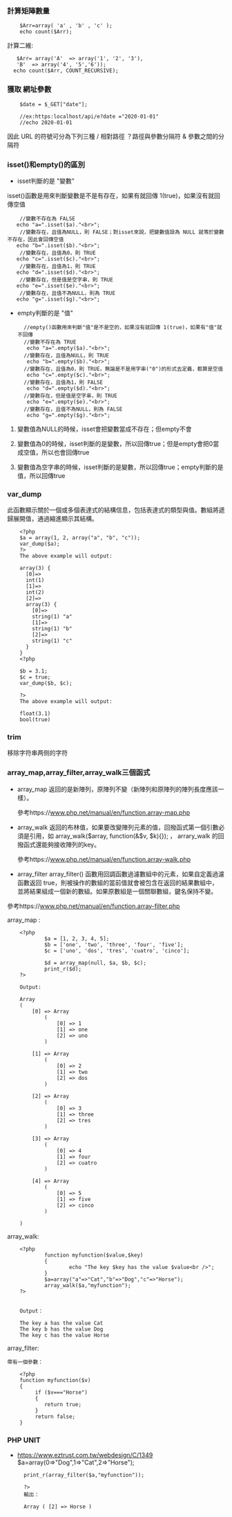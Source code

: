 ### 計算矩陣數量

        $Arr=array( 'a' , 'b' , 'c' );
        echo count($Arr);
 
計算二維: 

       $Arr= array('A'  => array('1', '2', '3'),
       'B'  => array('4', '5','6'));
      echo count($Arr, COUNT_RECURSIVE);

### 獲取 網址參數

        $date = $_GET["date"];
        
        //ex:https:localhost/api/e?date ="2020-01-01"
        //echo 2020-01-01

因此 URL 的符號可分為下列三種
/ 相對路徑
？路徑與參數分隔符
& 參數之間的分隔符

### isset()和empty()的區別       

- isset判斷的是 "變數"

 isset()函數是用來判斷變數是不是有存在，如果有就回傳 1(true)，如果沒有就回傳空值
 
        //變數不存在為 FALSE
       echo "a=".isset($a)."<br>";
        //變數存在，且值為NULL，則 FALSE；對isset來說，把變數值設為 NULL 就等於變數不存在，因此會回傳空值
       echo "b=".isset($b)."<br>"; 
        //變數存在，且值為0，則 TRUE 
       echo "c=".isset($c)."<br>"; 
        //變數存在，且值為1，則 TRUE
       echo "d=".isset($d)."<br>";
        //變數存在，但是值是空字串，則 TRUE
       echo "e=".isset($e)."<br>"; 
        //變數存在，且值不為NULL，則為 TRUE
       echo "g=".isset($g)."<br>";


- empty判斷的是 "值"

        //empty()函數用來判斷"值"是不是空的，如果沒有就回傳 1(true)，如果有"值"就不回傳
        //變數不存在為 TRUE
         echo "a=".empty($a)."<br>";
        //變數存在，且值為NULL，則 TRUE
         echo "b=".empty($b)."<br>";
        //變數存在，且值為0，則 TRUE，無論是不是用字串("0")的形式去定義，都算是空值
         echo "c=".empty($c)."<br>";
        //變數存在，且值為1，則 FALSE
         echo "d=".empty($d)."<br>";
        //變數存在，但是值是空字串，則 TRUE
         echo "e=".empty($e)."<br>";
        //變數存在，且值不為NULL，則為 FALSE
         echo "g=".empty($g)."<br>";


1. 變數值為NULL的時候，isset會把變數當成不存在；但empty不會

2. 變數值為0的時候，isset判斷的是變數，所以回傳true；但是empty會把0當成空值，所以也會回傳true

3. 變數值為空字串的時候，isset判斷的是變數，所以回傳true；empty判斷的是值，所以回傳true


### var_dump

此函數顯示關於一個或多個表達式的結構信息，包括表達式的類型與值。數組將遞歸展開值，通過縮進顯示其結構。

        <?php
        $a = array(1, 2, array("a", "b", "c"));
        var_dump($a);
        ?>
        The above example will output:

        array(3) {
          [0]=>
          int(1)
          [1]=>
          int(2)
          [2]=>
          array(3) {
            [0]=>
            string(1) "a"
            [1]=>
            string(1) "b"
            [2]=>
            string(1) "c"
          }
        }
        <?php

        $b = 3.1;
        $c = true;
        var_dump($b, $c);

        ?>
        The above example will output:

        float(3.1)
        bool(true)

### trim

移除字符串两侧的字符


### array_map,array_filter,array_walk三個函式



- array_map 返回的是新陣列，原陣列不變（新陣列和原陣列的陣列長度應該一樣）。

   參考https://www.php.net/manual/en/function.array-map.php

- array_walk 返回的布林值，如果要改變陣列元素的值，回撥函式第一個引數必須是引用，如  array_walk($array, function(&$v, $k){});  ， arrary_walk 的回撥函式還能夠接收陣列的key。

  參考https://www.php.net/manual/en/function.array-walk.php

- array_filter array_filter() 函數用回調函數過濾數組中的元素，如果自定義過濾函數返回 true，則被操作的數組的當前值就會被包含在返回的結果數組中， 並將結果組成一個新的數組。如果原數組是一個關聯數組，鍵名保持不變。


 參考https://www.php.net/manual/en/function.array-filter.php


array_map :

        <?php
                $a = [1, 2, 3, 4, 5];
                $b = ['one', 'two', 'three', 'four', 'five'];
                $c = ['uno', 'dos', 'tres', 'cuatro', 'cinco'];

                $d = array_map(null, $a, $b, $c);
                print_r($d);
        ?>
        
        Output:
        
        Array
        (
            [0] => Array
                (
                    [0] => 1
                    [1] => one
                    [2] => uno
                )

            [1] => Array
                (
                    [0] => 2
                    [1] => two
                    [2] => dos
                )

            [2] => Array
                (
                    [0] => 3
                    [1] => three
                    [2] => tres
                )

            [3] => Array
                (
                    [0] => 4
                    [1] => four
                    [2] => cuatro
                )

            [4] => Array
                (
                    [0] => 5
                    [1] => five
                    [2] => cinco
                )

        )

array_walk:

        <?php
                function myfunction($value,$key) 
                {
                        echo "The key $key has the value $value<br />";
                }
                $a=array("a"=>"Cat","b"=>"Dog","c"=>"Horse");
                array_walk($a,"myfunction");
        ?>
        
        
        Output：

        The key a has the value Cat
        The key b has the value Dog
        The key c has the value Horse

array_filter:

    帶有一個參數：

        <?php
        function myfunction($v)
        {
             if ($v==="Horse")
             {
                return true;
             }
             return false;
        }

### PHP UNIT

- https://www.eztrust.com.tw/webdesign/C/1349
        $a=array(0=>"Dog",1=>"Cat",2=>"Horse");
        
        print_r(array_filter($a,"myfunction"));
        
        ?>
        輸出：

        Array ( [2] => Horse )
